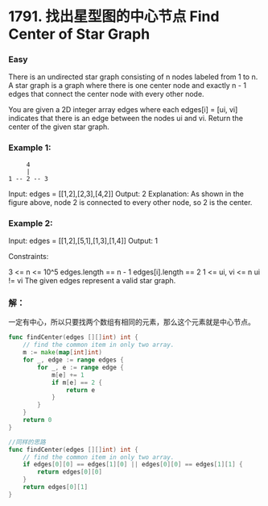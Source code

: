 # 1791. 找出星型图的中心节点 Find Center of Star Graph

### Easy

There is an undirected star graph consisting of n nodes labeled from 1 to n. A star graph is a graph where there is one center node and exactly n - 1 edges that connect the center node with every other node.

You are given a 2D integer array edges where each edges[i] = [ui, vi] indicates that there is an edge between the nodes ui and vi. Return the center of the given star graph.

### Example 1:

	     4
	     |
	1 -- 2 -- 3

Input: edges = [[1,2],[2,3],[4,2]]
Output: 2
Explanation: As shown in the figure above, node 2 is connected to every other node, so 2 is the center.

### Example 2:

Input: edges = [[1,2],[5,1],[1,3],[1,4]]
Output: 1

Constraints:

3 <= n <= 10^5
edges.length == n - 1
edges[i].length == 2
1 <= ui, vi <= n
ui != vi
The given edges represent a valid star graph.

### 解：

一定有中心，所以只要找两个数组有相同的元素，那么这个元素就是中心节点。

```go
func findCenter(edges [][]int) int {
	// find the common item in only two array.
	m := make(map[int]int)
	for _, edge := range edges {
		for _, e := range edge {
			m[e] += 1
			if m[e] == 2 {
				return e
			}
		}
	}
	return 0
}

//同样的思路
func findCenter(edges [][]int) int {
	// find the common item in only two array.
	if edges[0][0] == edges[1][0] || edges[0][0] == edges[1][1] {
		return edges[0][0]
	}
	return edges[0][1]
}
```